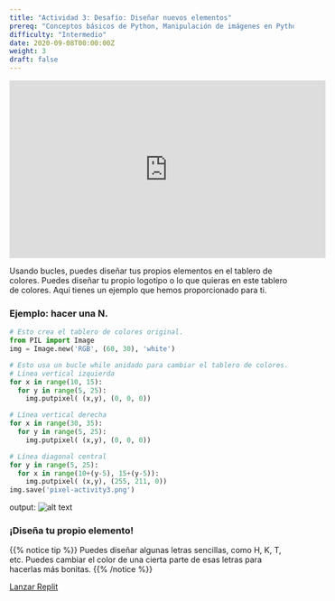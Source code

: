 ```yaml
---
title: "Actividad 3: Desafío: Diseñar nuevos elementos"
prereq: "Conceptos básicos de Python, Manipulación de imágenes en Python: Abrir una imagen, Python Pixeles: Colores y Pixeles"
difficulty: "Intermedio"
date: 2020-09-08T00:00:00Z
weight: 3
draft: false
---
```


<iframe width="560" height="315" src="https://www.youtube.com/embed/YkxNH1TWjR0" frameborder="0" allow="accelerometer; autoplay; encrypted-media; gyroscope; picture-in-picture" allowfullscreen></iframe>

Usando bucles, puedes diseñar tus propios elementos en el tablero de colores. Puedes diseñar tu propio logotipo o lo que quieras en este tablero de colores. Aquí tienes un ejemplo que hemos proporcionado para ti.

### Ejemplo: hacer una N.

```python
# Esto crea el tablero de colores original.
from PIL import Image
img = Image.new('RGB', (60, 30), 'white')

# Esto usa un bucle while anidado para cambiar el tablero de colores.
# Línea vertical izquierda
for x in range(10, 15):
  for y in range(5, 25):
    img.putpixel( (x,y), (0, 0, 0))

# Línea vertical derecha
for x in range(30, 35):
  for y in range(5, 25):
    img.putpixel( (x,y), (0, 0, 0))

# Línea diagonal central
for y in range(5, 25):
  for x in range(10+(y-5), 15+(y-5)):
    img.putpixel( (x,y), (255, 211, 0)) 
img.save('pixel-activity3.png')
```
output:
![alt text](../../media/Activity3_ex.png "image showing activity3 example")

### ¡Diseña tu propio elemento!

{{% notice tip %}}
Puedes diseñar algunas letras sencillas, como H, K, T, etc. Puedes cambiar el color de una cierta parte de esas letras para hacerlas más bonitas.
{{% /notice %}}

<a class="my-2 mx-4 btn btn-info" href="https://replit.com/@nuevofoundation/Python-Pixel-Activity3" target="_blank">Lanzar Replit</a>